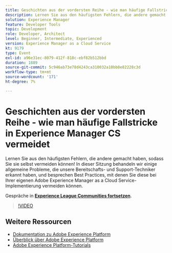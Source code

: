 ```yaml
---
title: Geschichten aus der vordersten Reihe - wie man häufige Fallstricke in Experience Manager CS vermeidet
description: Lernen Sie aus den häufigsten Fehlern, die andere gemacht haben, sodass Sie sie selbst vermeiden können! In dieser Sitzung behandeln wir einige allgemeine Probleme, die unsere Bereitschafts- und Support-Techniker erkannt haben, und besprechen Best Practices, mit denen Sie diese bei Ihrer eigenen Adobe Experience Manager as a Cloud Service-Implementierung vermeiden können.
solution: Experience Manager
feature: Developer Tools
topic: Development
role: Developer, Architect
level: Beginner, Intermediate, Experienced
version: Experience Manager as a Cloud Service
kt: 9179
type: Event
exl-id: a96e31ec-8079-412f-818c-ebf82b512bbd
duration: 1889
source-git-commit: 5c946ab73e78d4243ca310032a10bb8e82228c3d
workflow-type: tm+mt
source-wordcount: '171'
ht-degree: 7%

---
```


# Geschichten aus der vordersten Reihe - wie man häufige Fallstricke in Experience Manager CS vermeidet

Lernen Sie aus den häufigsten Fehlern, die andere gemacht haben, sodass Sie sie selbst vermeiden können! In dieser Sitzung behandeln wir einige allgemeine Probleme, die unsere Bereitschafts- und Support-Techniker erkannt haben, und besprechen Best Practices, mit denen Sie diese bei Ihrer eigenen Adobe Experience Manager as a Cloud Service-Implementierung vermeiden können.

Gespräche in **[Experience League Communities fortsetzen](https://adobe.ly/3kLQK3j)**.

>[!VIDEO](https://video.tv.adobe.com/v/337852/?quality=12&learn=on&hidetitle=true)

## Weitere Ressourcen

- [Dokumentation zu Adobe Experience Platform](https://experienceleague.adobe.com/docs/experience-platform.html?lang=de)
- [Überblick über Adobe Experience Platform](https://experienceleague.adobe.com/docs/experience-platform/landing/home.html?lang=de)
- [Adobe Experience Platform-Tutorials](https://experienceleague.adobe.com/docs/platform-learn/tutorials/overview.html?lang=de)
